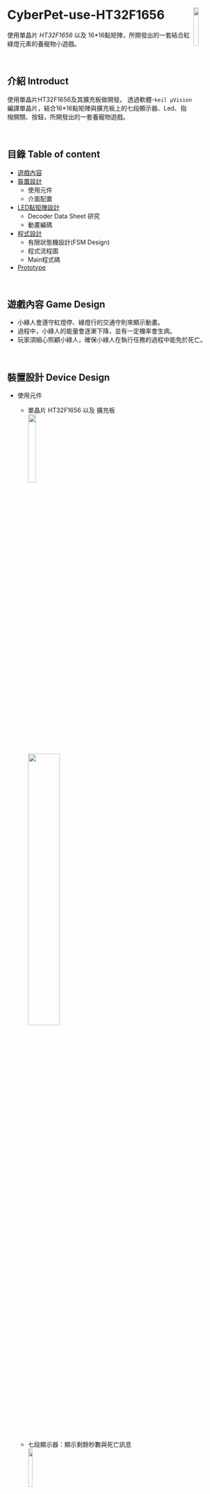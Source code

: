# CyberPet-use-HT32F1656  <img src="https://github.com/jaydenjian/CyberPet-use-HT32F1656/blob/master/media/246529499_c.gif" width=15% align="right"/>
使用單晶片 _*HT32F1656*_ 以及 16*16點矩陣，所開發出的一套結合紅綠燈元素的養寵物小遊戲。


<br>

## 介紹 Introduct
使用單晶片HT32F1656及其擴充板做開發。
透過軟體-`keil µVision`編譯單晶片，結合16*16點矩陣與擴充板上的七段顯示器、Led、指撥開關、按鈕，所開發出的一套養寵物遊戲。


<br>

## 目錄 Table of content
* [遊戲內容](#遊戲內容-Game-Design)
* [裝置設計](#裝置設計-Device-Design)
  * 使用元件
  * 介面配置
* [LED點矩陣設計](#LED點矩陣設計-LED-Matrix-Design)
  * Decoder Data Sheet 研究
  * 動畫編碼
* [程式設計](#程式設計-Programming)
  * 有限狀態機設計(FSM Design)
  * 程式流程圖
  * Main程式碼
* [Prototype](#Prototype)


<br>

## 遊戲內容 Game Design
* 小綠人會遵守紅燈停、綠燈行的交通守則來顯示動畫。
* 過程中，小綠人的能量會逐漸下降，並有一定機率會生病。
* 玩家須細心照顧小綠人，確保小綠人在執行任務的過程中能免於死亡。


<br>

## 裝置設計 Device Design
* 使用元件 
  * 單晶片 HT32F1656 以及 擴充板 <br> <img src="https://github.com/jaydenjian/CyberPet-use-HT32F1656/blob/master/media/%E5%9C%96%E5%B1%A4%201.png" width=20% > <br> <img src="https://github.com/jaydenjian/CyberPet-use-HT32F1656/blob/master/media/%E5%9C%96%E5%B1%A4%202.png" width=40% >
  
  <br> 
  
  * 七段顯示器：顯示剩餘秒數與死亡訊息 <br> <img src="https://github.com/jaydenjian/CyberPet-use-HT32F1656/blob/master/media/7seg.png" width=15% >
  
  <br>
  
  * LED燈：顯示小綠人能量<br> <img src="https://github.com/jaydenjian/CyberPet-use-HT32F1656/blob/master/media/Led.png" width=15% >
  <br>
  
  * 指撥開關：控制小綠人餵食與打針<br> <img src="https://github.com/jaydenjian/CyberPet-use-HT32F1656/blob/master/media/%E6%8C%87%E6%92%A5.png" width=15% >
  
  <br>
  
  * 16*16點矩陣：顯示小綠人動畫<br> <img src="https://github.com/jaydenjian/CyberPet-use-HT32F1656/blob/master/media/%E5%9C%96%E5%B1%A4%203.png" width=30% >
  
  <br>
  
  * RGB LED燈：顯示紅綠燈狀態<br> <img src="https://github.com/jaydenjian/CyberPet-use-HT32F1656/blob/master/media/RGB%20LED.jpg" width=15% >



<br>

* 介面配置
<p align="center"><img src="https://github.com/jaydenjian/CyberPet-use-HT32F1656/blob/master/media/device_setting.png" width=80% >


<br>


## LED點矩陣設計 LED Matrix Design
### Decoder Data Sheet 研究：<br> <img src="https://github.com/jaydenjian/CyberPet-use-HT32F1656/blob/master/media/LED%20Matrix%20Pin.png" width=50% align="right"/>

  16x16點矩陣是利用2個74HC138D, 2個74HC595D 所控制，2種decoder的功能都是可以利用3隻PIN腳控制8bit的輸出，由2個138 decoder控制「行」，2個    595 decoder控制「列」，並藉由視覺暫留的方式，將圖形呈現出來。

<br> <p align="center"><img src="https://github.com/jaydenjian/CyberPet-use-HT32F1656/blob/master/media/LED%20Matrix%20Data%20Process-04.png" width=70% />
<br> <p align="center"> 圖像顯示流程圖

> **74HC595D**： <br>
使用16x16點矩陣上的`DI`, `CLK`, `LAT`腳位來輸出入 —— DI腳用於傳輸每bit的LED是否亮(HIGH=亮,LOW=不亮)；CLK腳用於shift register clock，上升時發送data出去；LAT腳用於鎖存剛發送出來的data，給後面的138解碼器做掃描讀取資料用。<br>
每張圖共由***32組8bit編碼*** 所組成，每次發送一組8bit的data出去(eg.0xF4)，接著由138解碼器掃描輸出LED。因為速度很快，足以在人眼上產生視覺暫留效果，達到圖形顯現。<br>
595解碼器主要負責程式碼`Send`的部分。
   
<br> <p align="center"><img src="https://github.com/jaydenjian/CyberPet-use-HT32F1656/blob/master/media/595_function%20Flow-05-06-06.png" width=70% />
<br> <p align="center"> 74HC595D Decode訊號傳輸流程
 
   ```C++
   void Send( unsigned char dat) //* LEDARRAY_G(138 IC) need be HIGH level(close)
{
	...
}
   ```

 
> **74HC138D**： <br>
使用16x16點矩陣上的G,A,B,C,D腳位，D腳位是用來選擇2個138解碼器的其中一個，G腳位則是致能端，須在每次讀取圖形資料時***關閉***(G腳位設為HIGH為關閉，G=0x10)以避免重影。A,B,C腳位則可以組合出8種8bit的輸出，來掃描前端595解碼器所存入的data，最後將G腳位開啟致能，顯是圖形。 <br> 
138解碼器主要負責程式碼 `Scan_Line` 的部分。
 <br> <p align="center"><img src="https://github.com/jaydenjian/CyberPet-use-HT32F1656/blob/master/media/138_outputTable.png" width=70% />
<br> <p align="center"> 74HC138D Decode輸出表
 
 ```C++
   void Scan_Line( unsigned char m) //Scan colum
{	
	switch(m)
	{
		...
	}
}
   ```
 <br>
 
 
### 動畫編碼
LED Matrix為共陽的16進制編碼，人物走動動畫共有7張圖，人物靜止動畫共有4張圖，人物餵食共2張圖，人物醫療共5張圖，人物生病共7張圖，以及人物死亡1張圖，總共有26張圖，26個矩陣，832個8bit編碼，6656個bit要數。編碼著實耗費時間體力！ <br> 
請查閱：[圖形編碼文件檔](https://github.com/jaydenjian/CyberPet-use-HT32F1656/blob/master/Animation%20Code.docx)

<br> <img src="https://github.com/jaydenjian/CyberPet-use-HT32F1656/blob/master/media/GIF%20File/%E5%B0%8F%E7%B6%A0%E4%BA%BAwalkGIF.gif" width=15% />
<img src="https://github.com/jaydenjian/CyberPet-use-HT32F1656/blob/master/media/GIF%20File/%E5%B0%8F%E7%B6%A0%E4%BA%BAstopGIF.gif" width=15% />
<img src="https://github.com/jaydenjian/CyberPet-use-HT32F1656/blob/master/media/GIF%20File/%E5%B0%8F%E7%B6%A0%E4%BA%BAsickGIF.gif" width=15% />
<img src="https://github.com/jaydenjian/CyberPet-use-HT32F1656/blob/master/media/GIF%20File/%E5%B0%8F%E7%B6%A0%E4%BA%BAinjectionGIF.gif" width=15% />
<img src="https://github.com/jaydenjian/CyberPet-use-HT32F1656/blob/master/media/GIF%20File/%E5%B0%8F%E7%B6%A0%E4%BA%BAeatGIF.gif" width=15% />



<br>


## 程式設計 Programming
 
### 有限狀態機設計(FSM Design) <br>
有限狀態機（縮寫：FSM），用於表示有限個狀態以及在這些狀態之間的轉移和動作等行為的數學模型。
 <br> <p align="center"><img src="https://github.com/jaydenjian/CyberPet-use-HT32F1656/blob/master/media/%E5%9C%96%E7%89%87%201.png" width=30% />

<br>

### 程式流程圖 <br> 
* Main主程式流程圖 <br> 
<img src="https://github.com/jaydenjian/CyberPet-use-HT32F1656/blob/master/media/Main_Process-07.png" width=60% />
<br>

* 生病程式流程圖 <br>
<img src="https://github.com/jaydenjian/CyberPet-use-HT32F1656/blob/master/media/Sick_-10.png" width=25% />
<br> 

* 紅燈程式流程圖 <br>
<img src="https://github.com/jaydenjian/CyberPet-use-HT32F1656/blob/master/media/Red_-09.png" width=35% />
<br> 

* 綠燈程式流程圖 <br>
<img src="https://github.com/jaydenjian/CyberPet-use-HT32F1656/blob/master/media/Green_-11.png" width=35% />
<br> 

* 黃燈程式流程圖 <br>
<img src="https://github.com/jaydenjian/CyberPet-use-HT32F1656/blob/master/media/Yellow_-08.png" width=10% />
<br> 

### Main程式碼
請參照此：[Main程式碼](https://github.com/jaydenjian/CyberPet-use-HT32F1656/blob/master/Main.c)



<br>


## Prototype
<br> <p align="center"><img src="https://github.com/jaydenjian/CyberPet-use-HT32F1656/blob/master/media/Prototype.png" width=70% />

